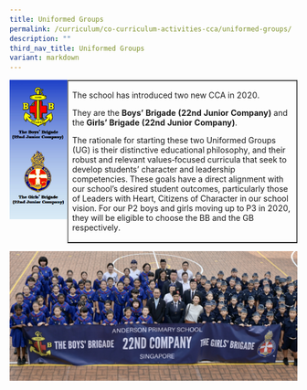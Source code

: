 ```yaml
---
title: Uniformed Groups
permalink: /curriculum/co-curriculum-activities-cca/uniformed-groups/
description: ""
third_nav_title: Uniformed Groups
variant: markdown
---
```

<img style="width: 20%;" src="/images/cca6.png" align="left">
<table style="border-collapse: collapse; width: 80%;" border="1">
<tbody>
<tr>
<td style="width: 50%;" colspan="2">
<p>The school has introduced two new CCA in 2020.</p>
<p>They are the&nbsp;<strong>Boys’ Brigade (22nd Junior Company)</strong>&nbsp;and the&nbsp;<strong>Girls’ Brigade (22nd Junior Company)</strong>.</p>
<p>The rationale for starting these two Uniformed Groups (UG) is their distinctive educational philosophy, and their robust and relevant values‐focused curricula that seek to develop students’ character and leadership competencies. These goals have a direct alignment with our school’s desired student outcomes, particularly those of Leaders with Heart, Citizens of Character in our school vision. For our P2 boys and girls moving up to P3 in 2020, they will be eligible to choose the BB and the GB respectively.</p>
</td>
</tr>
<tr>
</tr>
</tbody>
</table>

![](/images/BB_and_GB_Company_during_the_Enrolment_Ceremony_2023__1_.jpg)